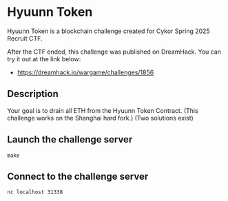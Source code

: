 # Hyuunn Token
Hyuunn Token is a blockchain challenge created for Cykor Spring 2025 Recruit CTF.

After the CTF ended, this challenge was published on DreamHack. You can try it out at the link below:
- https://dreamhack.io/wargame/challenges/1856

## Description
Your goal is to drain all ETH from the Hyuunn Token Contract. (This challenge works on the Shanghai hard fork.) (Two solutions exist)

## Launch the challenge server
```
make
```

## Connect to the challenge server
```
nc localhost 31338
```
